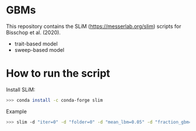 # GBMs 

This repository contains the SLiM (<https://messerlab.org/slim>) scripts for Bisschop et al. (2020).

- trait-based model
- sweep-based model

# How to run the script

Install SLiM:

```bash
>>> conda install -c conda-forge slim
```

Example


```bash
>>> slim -d "iter=0" -d "folder=0" -d "mean_lbm=0.05" -d "fraction_gbm=1.0" -d "fraction_lbm=1.0" -d "selection_sigma=0.025" -d "mutation_rate=5e-08" -d "recomb=5.0e-06" -d "num_generations=200000" DB_sfixed.txt
```
